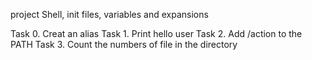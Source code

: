 project Shell, init files, variables and expansions

Task 0.	Creat an alias
Task 1.	Print hello user
Task 2.	Add /action to the PATH
Task 3.	Count the numbers of file in the directory
